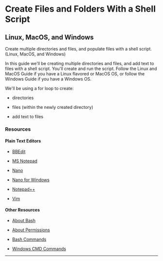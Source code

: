 # Create Files and Folders With a Shell Script

## Linux, MacOS, and Windows

Create multiple directories and files, and populate files with a shell script. (Linux, MacOS, and Windows)

In this guide we'll be creating multiple directories and files, and add text to files with a shell script. You'll create and run the script. Follow the Linux and MacOS Guide if you have a Linux flavored or MacOS OS, or follow the Windows Guide if you have a Windows OS.

We'll be using a for loop to create:

* directories

* files (within the newly created directory)

* add text to files

### Resources

#### Plain Text Editors

* [BBEdit](https://www.barebones.com/products/bbedit/)

* [MS Notepad](https://en.wikipedia.org/wiki/Microsoft_Notepad)

* [Nano](https://www.nano-editor.org/)

* [Nano for Windows](https://www.nano-editor.org/dist/win32-support/)

* [Notepad++](https://notepad-plus-plus.org/)

* [Vim](https://www.vim.org/)

#### Other Resources

* [About Bash](https://www.gnu.org/software/bash/)

* [About Permissions](https://ss64.com/bash/chmod.html)

* [Bash Commands](https://ss64.com/bash/)

* [Windows CMD Commands](https://ss64.com/nt/)

---
